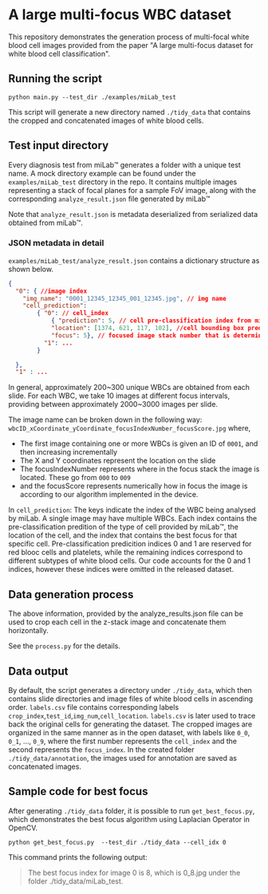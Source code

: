 # A large multi-focus WBC dataset

This repository demonstrates the generation process of multi-focal white blood cell images provided from the paper "A large multi-focus dataset for white blood cell
classification".

## Running the script

```
python main.py --test_dir ./examples/miLab_test
```

This script will generate a new directory named `./tidy_data` that contains the cropped and concatenated images of white blood cells.

## Test input directory

Every diagnosis test from miLab:tm: generates a folder with a unique test name.
A mock directory example can be found under the `examples/miLab_test` directory in the repo.
It contains multiple images representing a stack of focal planes for a sample FoV image, along with the corresponding `analyze_result.json` file generated by miLab:tm:

Note that `analyze_result.json` is metadata deserialized from serialized data obtained from miLab:tm:.

### JSON metadata in detail

`examples/miLab_test/analyze_result.json` contains a dictionary structure as shown below.

```json
{
  "0": { //image index
    "img_name": "0001_12345_12345_001_12345.jpg", // img name
    "cell_prediction":
        { "0": // cell_index
            { "prediction": 5, // cell pre-classification index from miLab.
            "location": [1374, 621, 117, 102], //cell bounding box prediction from miLab.
            "focus": 5}, // focused image stack number that is determined by miLab.
          "1": ...
        }

  },
  "1" : ...
```

In general, approximately 200\~300 unique WBCs are obtained from each slide. For each WBC, we take 10 images at different focus intervals, providing between approximately 2000\~3000 images per slide.

The image name can be broken down in the following way:
`wbcID_xCoordinate_yCoordinate_focusIndexNumber_focusScore.jpg`
where, 
- The first image containing one or more WBCs is given an ID of `0001`, and then increasing incrementally
- The X and Y coordinates represent the location on the slide
- The focusIndexNumber represents where in the focus stack the image is located. These go from `000` to `009`
- and the focusScore represents numerically how in focus the image is according to our algorithm implemented in the device.

In `cell_prediction`:
The keys indicate the index of the WBC being analysed by miLab. A single image may have multiple WBCs.
Each index contains the pre-classification predition of the type of cell provided by miLab:tm:, the location of the cell, and the index that contains the best focus for that specific cell.
Pre-classification predicition indices 0 and 1 are reserved for red blooc cells and platelets, while the remaining indices correspond to different subtypes of white blood cells.
Our code accounts for the 0 and 1 indices, however these indices were omitted in the released dataset.

## Data generation process

The above information, provided by the analyze_results.json file can be used to crop each cell in the z-stack image and concatenate them horizontally.

See the `process.py` for the details.

## Data output

By default, the script generates a directory under `./tidy_data`, which then contains slide directories and image files of white blood cells in ascending order.
`labels.csv` file contains corresponding labels `crop_index`,`test_id`,`img_num`,`cell_location`.
`labels.csv` is later used to trace back the original cells for generating the dataset.
The cropped images are organized in the same manner as in the open dataset, with labels like `0_0`, `0_1`, ..., `0_9`, where the first number represents the `cell_index` and the second represents the `focus_index`. In the created folder `./tidy_data/annotation`, the images used for annotation are saved as concatenated images.

## Sample code for best focus

After generating `./tidy_data` folder, it is possible to run `get_best_focus.py`, which demonstrates the best focus algorithm using Laplacian Operator in OpenCV.

```
python get_best_focus.py  --test_dir ./tidy_data --cell_idx 0
```

This command prints the following output:

> The best focus index for image 0 is 8, which is 0_8.jpg under the folder ./tidy_data/miLab_test.
